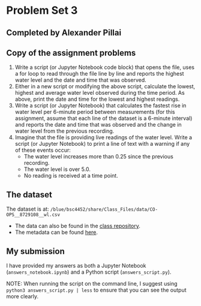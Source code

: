 # Problem Set 3

## Completed by Alexander Pillai

## Copy of the assignment problems
1. Write a script (or Jupyter Notebook code block) that opens the file, uses a for loop to read through the file line by line and reports the highest water level and the date and time that was observed.
1. Either in a new script or modifying the above script, calculate the lowest, highest and average water level observed during the time period. As above, print the date and time for the lowest and highest readings.
1. Write a script (or Jupyter Notebook) that calculates the fastest rise in water level per 6-minute period between measurements (for this assignment, assume that each line of the dataset is a 6-minute interval) and reports the date and time that was observed and the change in water level from the previous recording.
1. Imagine that the file is providing live readings of the water level. Write a script (or Jupyter Notebook) to print a line of text with a warning if any of these events occur:
    * The water level increases more than 0.25 since the previous recording.
    * The water level is over 5.0.
    * No reading is received at a time point.

## The dataset
The dataset is at: `/blue/bsc4452/share/Class_Files/data/CO-OPS__8729108__wl.csv`
 * The data can also be found in the [class repository](https://github.com/CompTools/Class_Files/blob/master/data/CO-OPS__8729108__wl.csv).
 * The metadata can be found [here](https://github.com/CompTools/Class_Files/blob/master/data/CO_OPS__wl_file.md).

## My submission
I have provided my answers as both a Jupyter Notebook (`answers_notebook.ipynb`) and a Python script (`answers_script.py`).

NOTE: When running the script on the command line, I suggest using `python3 answers_script.py | less` to ensure that you can see the output more clearly.
